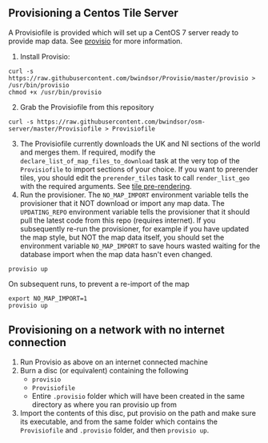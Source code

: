 ## Provisioning a Centos Tile Server
A Provisiofile is provided which will set up a CentOS 7 server ready to provide map data. See [provisio](https://github.com/chmcewan/Provisio) for more information.

1. Install Provisio:
```
curl -s https://raw.githubusercontent.com/bwindsor/Provisio/master/provisio > /usr/bin/provisio
chmod +x /usr/bin/provisio
```
2. Grab the Provisiofile from this repository
```
curl -s https://raw.githubusercontent.com/bwindsor/osm-server/master/Provisiofile > Provisiofile
```
3. The Provisiofile currently downloads the UK and NI sections of the world and merges them. If required, modify the `declare_list_of_map_files_to_download` task at the very top of the `Provisiofile` to import sections of your choice. If you want to prerender tiles, you should edit the `prerender_tiles` task to call `render_list_geo` with the required arguments. See [tile pre-rendering](Updating.md#tile-pre-rendering).
4. Run the provisioner.
The `NO_MAP_IMPORT` environment variable tells the provisioner that it NOT download or import any map data.
The `UPDATING_REPO` environment variable tells the provisioner that it should pull the latest code from this repo (requires internet).
If you subsequently re-run the provisioner, for example if you have updated the map style, but NOT the map data itself, you should set the environment variable `NO_MAP_IMPORT` to save hours wasted waiting for the database import when the map data hasn't even changed.
```
provisio up
```

On subsequent runs, to prevent a re-import of the map
```
export NO_MAP_IMPORT=1
provisio up
```

## Provisioning on a network with no internet connection
1. Run Provisio as above on an internet connected machine
2. Burn a disc (or equivalent) containing the following
    * `provisio`
    * `Provisiofile`
    * Entire `.provisio` folder which will have been created in the same directory as where you ran provisio up from
3. Import the contents of this disc, put provisio on the path and make sure its executable, and from the same folder which contains the `Provisiofile` and `.provisio` folder, and then `provisio up`.